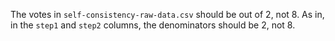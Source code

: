 The votes in `self-consistency-raw-data.csv` should be out of 2, not 8.
As in, in the `step1` and `step2` columns, the denominators should be 2, not 8.
